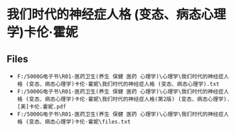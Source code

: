 # 我们时代的神经症人格 (变态、病态心理学)卡伦·霍妮

## Files

- `F:/5000G电子书\R01-医药卫生(养生 保健 医药 心理学)\心理学\我们时代的神经症人格 (变态、病态心理学)卡伦·霍妮\我们时代的神经症人格 (变态、病态心理学).txt`
- `F:/5000G电子书\R01-医药卫生(养生 保健 医药 心理学)\心理学\我们时代的神经症人格 (变态、病态心理学)卡伦·霍妮\我们时代的神经症人格(第2版) (变态、病态心理学).[美]卡伦.霍妮.pdf`
- `F:/5000G电子书\R01-医药卫生(养生 保健 医药 心理学)\心理学\我们时代的神经症人格 (变态、病态心理学)卡伦·霍妮\files.txt`
